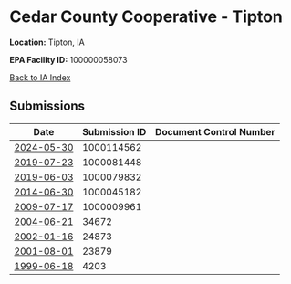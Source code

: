 # Cedar County Cooperative - Tipton

**Location:** Tipton, IA

**EPA Facility ID:** 100000058073

[Back to IA Index](../../index.md)

## Submissions

| Date | Submission ID | Document Control Number |
|------|--------------|-------------------------|
| [2024-05-30](submissions/1000114562.md) | 1000114562 |  |
| [2019-07-23](submissions/1000081448.md) | 1000081448 |  |
| [2019-06-03](submissions/1000079832.md) | 1000079832 |  |
| [2014-06-30](submissions/1000045182.md) | 1000045182 |  |
| [2009-07-17](submissions/1000009961.md) | 1000009961 |  |
| [2004-06-21](submissions/34672.md) | 34672 |  |
| [2002-01-16](submissions/24873.md) | 24873 |  |
| [2001-08-01](submissions/23879.md) | 23879 |  |
| [1999-06-18](submissions/4203.md) | 4203 |  |
